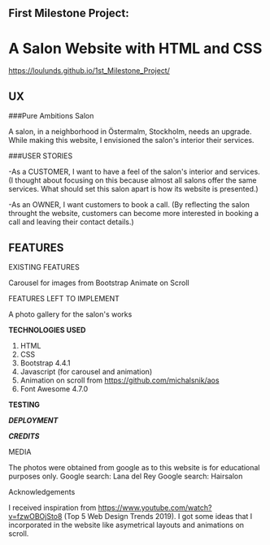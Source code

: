 First Milestone Project: 
--------

   A Salon Website with HTML and CSS 
   ================


https://loulunds.github.io/1st_Milestone_Project/

UX
-----------

###Pure Ambitions Salon

A salon, in a neighborhood in Östermalm, Stockholm, needs an upgrade. 
While making this website, I envisioned the salon's interior their services.

###USER STORIES

-As a CUSTOMER, I want to have a feel of the salon's interior and services. 
(I thought about focusing on this because almost all salons offer the same services. 
What should set this salon apart is how its website is presented.)

-As an OWNER, I want customers to book a call.
(By reflecting the salon throught the website, customers can become more interested in booking a call
and leaving their contact details.)

FEATURES
---------------

EXISTING FEATURES

Carousel for images from Bootstrap
Animate on Scroll 

FEATURES LEFT TO IMPLEMENT

A photo gallery for the salon's works

__________TECHNOLOGIES USED__________

1. HTML
2. CSS
3. Bootstrap 4.4.1
4. Javascript (for carousel and animation)
5. Animation on scroll from https://github.com/michalsnik/aos
6. Font Awesome 4.7.0


________________TESTING________________



_______________DEPLOYMENT_______________

_________________CREDITS_________________

MEDIA

The photos were obtained from google as to this website is for educational purposes only.
Google search: Lana del Rey
Google search: Hairsalon

Acknowledgements

I received inspiration from https://www.youtube.com/watch?v=fzwOBOjSto8 (Top 5 Web Design Trends 2019). 
I got some ideas that I incorporated in the website like asymetrical layouts and animations on scroll. 

